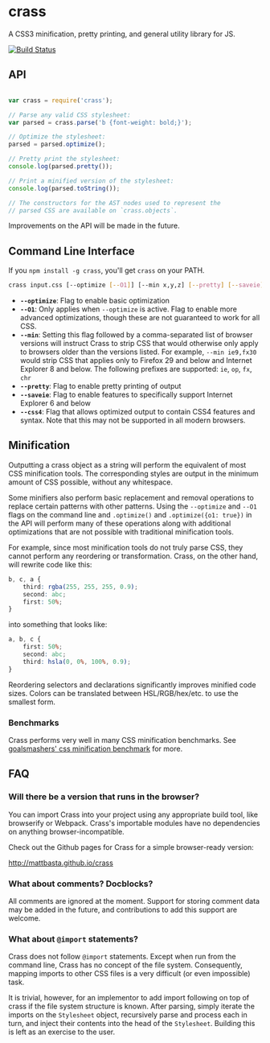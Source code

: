 # crass

A CSS3 minification, pretty printing, and general utility library for JS.

[![Build Status](https://travis-ci.org/mattbasta/crass.png?branch=master)](https://travis-ci.org/mattbasta/crass)

## API

```js

var crass = require('crass');

// Parse any valid CSS stylesheet:
var parsed = crass.parse('b {font-weight: bold;}');

// Optimize the stylesheet:
parsed = parsed.optimize();

// Pretty print the stylesheet:
console.log(parsed.pretty());

// Print a minified version of the stylesheet:
console.log(parsed.toString());

// The constructors for the AST nodes used to represent the
// parsed CSS are available on `crass.objects`.

```

Improvements on the API will be made in the future.

## Command Line Interface

If you `npm install -g crass`, you'll get `crass` on your PATH.

```bash
crass input.css [--optimize [--O1]] [--min x,y,z] [--pretty] [--saveie] [--css4]
```

- **`--optimize`**: Flag to enable basic optimization
- **`--O1`**: Only applies when `--optimize` is active. Flag to enable more advanced optimizations, though these are not guaranteed to work for all CSS.
- **`--min`**: Setting this flag followed by a comma-separated list of browser versions will instruct Crass to strip CSS that would otherwise only apply to browsers older than the versions listed. For example, `--min ie9,fx30` would strip CSS that applies only to Firefox 29 and below and Internet Explorer 8 and below. The following prefixes are supported: `ie`, `op`, `fx`, `chr`
- **`--pretty`**: Flag to enable pretty printing of output
- **`--saveie`**: Flag to enable features to specifically support Internet Explorer 6 and below
- **`--css4`**: Flag that allows optimized output to contain CSS4 features and syntax. Note that this may not be supported in all modern browsers.


## Minification

Outputting a crass object as a string will perform the equivalent of most CSS minification tools. The corresponding styles are output in the minimum amount of CSS possible, without any whitespace.

Some minifiers also perform basic replacement and removal operations to replace certain patterns with other patterns. Using the `--optimize` and `--O1` flags on the command line and `.optimize()` and `.optimize({o1: true})` in the API will perform many of these operations along with additional optimizations that are not possible with traditional minification tools.

For example, since most minification tools do not truly parse CSS, they cannot perform any reordering or transformation. Crass, on the other hand, will rewrite code like this:

```css
b, c, a {
    third: rgba(255, 255, 255, 0.9);
    second: abc;
    first: 50%;
}
```

into something that looks like:

```css
a, b, c {
    first: 50%;
    second: abc;
    third: hsla(0, 0%, 100%, 0.9);
}
```

Reordering selectors and declarations significantly improves minified code sizes. Colors can be translated between HSL/RGB/hex/etc. to use the smallest form.

### Benchmarks

Crass performs very well in many CSS minification benchmarks. See [goalsmashers' css minification benchmark](http://goalsmashers.github.io/css-minification-benchmark/) for more.


## FAQ

### Will there be a version that runs in the browser?

You can import Crass into your project using any appropriate build tool, like browserify or Webpack. Crass's importable modules have no dependencies on anything browser-incompatible.

Check out the Github pages for Crass for a simple browser-ready version:

http://mattbasta.github.io/crass

### What about comments? Docblocks?

All comments are ignored at the moment. Support for storing comment data may be added in the future, and contributions to add this support are welcome.

### What about `@import` statements?

Crass does not follow `@import` statements. Except when run from the command line, Crass has no concept of the file system. Consequently, mapping imports to other CSS files is a very difficult (or even impossible) task.

It is trivial, however, for an implementor to add import following on top of crass if the file system structure is known. After parsing, simply iterate the imports on the `Stylesheet` object, recursively parse and process each in turn, and inject their contents into the head of the `Stylesheet`. Building this is left as an exercise to the user.
